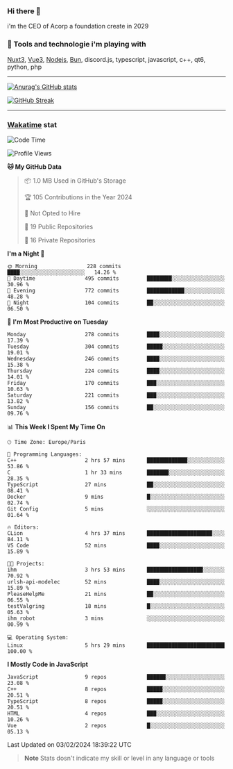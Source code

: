 ### Hi there 👋

i'm the CEO of Acorp a foundation create in 2029  

### 🧰 Tools and technologie i'm playing with

[Nuxt3](https://nuxt.com), [Vue3](https://vuejs.org/), [Nodejs](https://nodejs.org), [Bun](https://bun.sh/), discord.js, typescript, javascript, c++, qt6, python, php

---

[![Anurag's GitHub stats](https://github-readme-stats.vercel.app/api?username=ackimixs&show_icons=true&theme=github_dark&count_private=true)](https://www.ackimixs.xyz)

[![GitHub Streak](https://github-readme-streak-stats.herokuapp.com?user=Ackimixs&theme=github-dark-blue&date_format=j%20M%5B%20Y%5D&mode=weekly)](https://git.io/streak-stats)

---
 
 ### [Wakatime](https://wakatime.com/) stat

<!--START_SECTION:waka-->
![Code Time](http://img.shields.io/badge/Code%20Time-939%20hrs%2018%20mins-blue)

![Profile Views](http://img.shields.io/badge/Profile%20Views-2-blue)

**🐱 My GitHub Data** 

> 📦 1.0 MB Used in GitHub's Storage 
 > 
> 🏆 105 Contributions in the Year 2024
 > 
> 🚫 Not Opted to Hire
 > 
> 📜 19 Public Repositories 
 > 
> 🔑 16 Private Repositories 
 > 
**I'm a Night 🦉** 

```text
🌞 Morning                228 commits         ████░░░░░░░░░░░░░░░░░░░░░   14.26 % 
🌆 Daytime                495 commits         ████████░░░░░░░░░░░░░░░░░   30.96 % 
🌃 Evening                772 commits         ████████████░░░░░░░░░░░░░   48.28 % 
🌙 Night                  104 commits         ██░░░░░░░░░░░░░░░░░░░░░░░   06.50 % 
```
📅 **I'm Most Productive on Tuesday** 

```text
Monday                   278 commits         ████░░░░░░░░░░░░░░░░░░░░░   17.39 % 
Tuesday                  304 commits         █████░░░░░░░░░░░░░░░░░░░░   19.01 % 
Wednesday                246 commits         ████░░░░░░░░░░░░░░░░░░░░░   15.38 % 
Thursday                 224 commits         ████░░░░░░░░░░░░░░░░░░░░░   14.01 % 
Friday                   170 commits         ███░░░░░░░░░░░░░░░░░░░░░░   10.63 % 
Saturday                 221 commits         ███░░░░░░░░░░░░░░░░░░░░░░   13.82 % 
Sunday                   156 commits         ██░░░░░░░░░░░░░░░░░░░░░░░   09.76 % 
```


📊 **This Week I Spent My Time On** 

```text
🕑︎ Time Zone: Europe/Paris

💬 Programming Languages: 
C++                      2 hrs 57 mins       █████████████░░░░░░░░░░░░   53.86 % 
C                        1 hr 33 mins        ███████░░░░░░░░░░░░░░░░░░   28.35 % 
TypeScript               27 mins             ██░░░░░░░░░░░░░░░░░░░░░░░   08.41 % 
Docker                   9 mins              █░░░░░░░░░░░░░░░░░░░░░░░░   02.74 % 
Git Config               5 mins              ░░░░░░░░░░░░░░░░░░░░░░░░░   01.64 % 

🔥 Editors: 
CLion                    4 hrs 37 mins       █████████████████████░░░░   84.11 % 
VS Code                  52 mins             ████░░░░░░░░░░░░░░░░░░░░░   15.89 % 

🐱‍💻 Projects: 
ihm                      3 hrs 53 mins       ██████████████████░░░░░░░   70.92 % 
urlsh-api-modelec        52 mins             ████░░░░░░░░░░░░░░░░░░░░░   15.89 % 
PleaseHelpMe             21 mins             ██░░░░░░░░░░░░░░░░░░░░░░░   06.55 % 
testValgring             18 mins             █░░░░░░░░░░░░░░░░░░░░░░░░   05.63 % 
ihm_robot                3 mins              ░░░░░░░░░░░░░░░░░░░░░░░░░   00.99 % 

💻 Operating System: 
Linux                    5 hrs 29 mins       █████████████████████████   100.00 % 
```

**I Mostly Code in JavaScript** 

```text
JavaScript               9 repos             ██████░░░░░░░░░░░░░░░░░░░   23.08 % 
C++                      8 repos             █████░░░░░░░░░░░░░░░░░░░░   20.51 % 
TypeScript               8 repos             █████░░░░░░░░░░░░░░░░░░░░   20.51 % 
HTML                     4 repos             ███░░░░░░░░░░░░░░░░░░░░░░   10.26 % 
Vue                      2 repos             █░░░░░░░░░░░░░░░░░░░░░░░░   05.13 % 
```




 Last Updated on 03/02/2024 18:39:22 UTC
<!--END_SECTION:waka-->

> **Note**
> Stats dosn't indicate my skill or level in any language or tools
